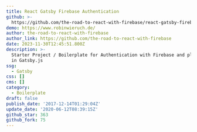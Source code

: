```yaml
---
title: React Gatsby Firebase Authentication
github: >-
  https://github.com/the-road-to-react-with-firebase/react-gatsby-firebase-authentication
demo: https://www.robinwieruch.de/
author: the-road-to-react-with-firebase
author_link: https://github.com/the-road-to-react-with-firebase
date: 2023-11-30T12:45:51.800Z
description: >-
  Starter Project / Boilerplate for Authentication with Firebase and plain React
  in Gatsby.js
ssg:
  - Gatsby
css: []
cms: []
category:
  - Boilerplate
draft: false
publish_date: '2017-12-14T01:29:04Z'
update_date: '2020-06-12T08:39:15Z'
github_star: 363
github_fork: 75
---
```

